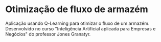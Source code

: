 # Otimização de fluxo de armazém
Aplicação usando Q-Learning para otimizar o fluxo de um armazém. Desenvolvido no curso "Inteligência Artificial aplicada para Empresas e Negócios" do professor Jones Granatyr.
